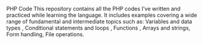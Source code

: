 PHP Code 
This repository contains all the PHP codes I’ve written and practiced while learning the language. It includes examples covering a wide range of fundamental and intermediate topics such as:  Variables
and data types , Conditional statements and loops , Functions , Arrays and strings, Form handling, File operations.
